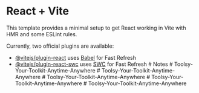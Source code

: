 # React + Vite

This template provides a minimal setup to get React working in Vite with HMR and some ESLint rules.

Currently, two official plugins are available:

- [@vitejs/plugin-react](https://github.com/vitejs/vite-plugin-react/blob/main/packages/plugin-react/README.md) uses [Babel](https://babeljs.io/) for Fast Refresh
- [@vitejs/plugin-react-swc](https://github.com/vitejs/vite-plugin-react-swc) uses [SWC](https://swc.rs/) for Fast Refresh
#   N o t e s  
 #   T o o l s y - Y o u r - T o o l k i t - A n y t i m e - A n y w h e r e  
 #   T o o l s y - Y o u r - T o o l k i t - A n y t i m e - A n y w h e r e  
 #   T o o l s y - Y o u r - T o o l k i t - A n y t i m e - A n y w h e r e  
 #   T o o l s y - Y o u r - T o o l k i t - A n y t i m e - A n y w h e r e  
 #   T o o l s y - Y o u r - T o o l k i t - A n y t i m e - A n y w h e r e  
 